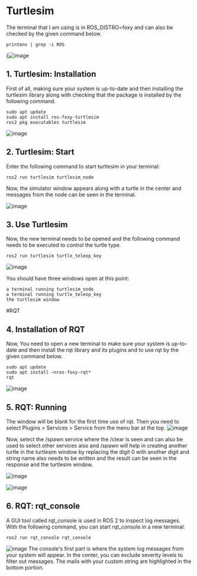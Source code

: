 # Turtlesim
The terminal that I am using is in ROS_DISTRO=foxy and can also be checked by the given command below.
```
printenv | grep -i ROS
```
(![image](https://github.com/sanjiblama28/Github/blob/main/11.PNG)


## 1. Turtlesim: Installation
First of all,  making sure your system is up-to-date and then installing the turtlesim library along with checking that the package is installed by the following command.

```
sudo apt update
sudo apt install ros-foxy-turtlesim
ros2 pkg executables turtlesim
```
![image](https://github.com/sanjiblama28/Github/blob/main/12.PNG)

## 2. Turtlesim: Start

Enter the following command to start turtlesim in your terminal:
```
ros2 run turtlesim turtlesim_node
```
Now, the simulator window appears along with a turtle in the center and messages from the node can be seen in the terminal.    

![image](https://github.com/sanjiblama28/Github/blob/main/13.PNG)
## 3. Use Turtlesim
Now, the new terminal needs to be opened and the following command needs to be executed to control the turtle type.
```
ros2 run turtlesim turtle_teleop_key
```
![image](https://github.com/sanjiblama28/Github/blob/main/l.PNG)

You should have three windows open at this point:
```
a terminal running turtlesim_node 
a terminal running turtle_teleop_key 
the turtlesim window
```

#RQT
## 4. Installation of RQT
Now, You need to open a new terminal to make sure your system is up-to-date and then install the rqt library and its plugins and to use rqt by the given command below.

```
sudo apt update
sudo apt install ~nros-foxy-rqt*
rqt
```
![image](https://github.com/sanjiblama28/Github/blob/main/141.PNG)

## 5. RQT: Running 
The window will be blank for the first time use of rqt. Then you need to select Plugins > Services > Service from the menu bar at the top.
![image](https://github.com/sanjiblama28/Github/blob/main/15.PNG)

Now, select the /spawn service where the /clear is seen and can also be used to select other services also and /spawn will help in creating another turtle in the turtlesim window by replacing the digit 0 with another digit and string name also needs to be written and the result can be seen in the response and the turtlesim window.

![image](https://github.com/sanjiblama28/Github/blob/main/161.PNG)

![image](https://github.com/sanjiblama28/Github/blob/main/162.PNG)

## 6. RQT: rqt_console

A GUI tool called rqt_console is used in ROS 2 to inspect log messages.
With the following command, you can start rqt_console in a new terminal:
```
ros2 run rqt_console rqt_console
```
![image](https://github.com/sanjiblama28/Github/blob/main/17.PNG)
The console's first part is where the system log messages from your system will appear.
In the center, you can exclude severity levels to filter out messages.
The mails with your custom string are highlighted in the bottom portion.

